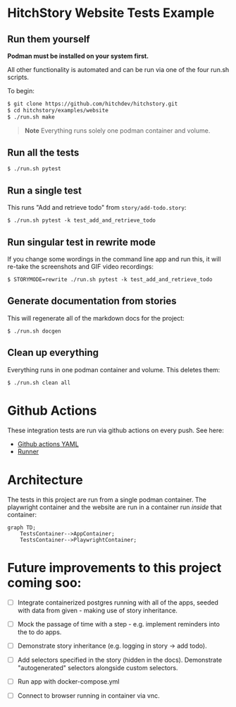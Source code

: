 # HitchStory Website Tests Example

## Run them yourself

**Podman must be installed on your system first.**

All other functionality is automated and can be run via one of the 
four run.sh scripts.

To begin:

```bash
$ git clone https://github.com/hitchdev/hitchstory.git
$ cd hitchstory/examples/website
$ ./run.sh make
```

> **Note**
> Everything runs solely one podman container and volume.


## Run all the tests

```
$ ./run.sh pytest
```

## Run a single test

This runs "Add and retrieve todo" from `story/add-todo.story`:

```
$ ./run.sh pytest -k test_add_and_retrieve_todo
```

## Run singular test in rewrite mode

If you change some wordings in the command line app and run this, it will
re-take the screenshots and GIF video recordings:

```
$ STORYMODE=rewrite ./run.sh pytest -k test_add_and_retrieve_todo
```

## Generate documentation from stories

This will regenerate all of the markdown docs for the project:

```
$ ./run.sh docgen
```

## Clean up everything

Everything runs in one podman container and volume. This deletes them:

```
$ ./run.sh clean all
```

# Github Actions

These integration tests are run via github actions on every push. See here:

* [Github actions YAML](https://github.com/hitchdev/hitchstory/blob/master/.github/workflows/examples.yml)
* [Runner](https://github.com/hitchdev/hitchstory/actions/workflows/examples.yml)

# Architecture

The tests in this project are run from a single podman container. The playwright container and the website are run in a container run *inside* that container:


```mermaid
graph TD;
    TestsContainer-->AppContainer;
    TestsContainer-->PlaywrightContainer;
```


# Future improvements to this project coming soo:

- [ ] Integrate containerized postgres running with all of the apps, seeded with data from given - making use of story inheritance.
- [ ] Mock the passage of time with a step - e.g. implement reminders into the to do apps.
- [ ] Demonstrate story inheritance (e.g. logging in story -> add todo).
- [ ] Add selectors specified in the story (hidden in the docs). Demonstrate "autogenerated" selectors alongside custom selectors.
- [ ] Run app with docker-compose.yml
- [ ] Connect to browser running in container via vnc.

